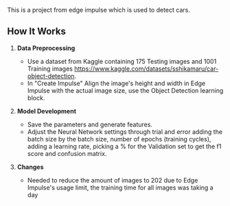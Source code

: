 This is a project from edge impulse which is used to detect cars.

## How It Works  

1. **Data Preprocessing**  
   - Use a dataset from Kaggle containing 175 Testing images and 1001 Training images https://www.kaggle.com/datasets/sshikamaru/car-object-detection.
   - In "Create Impulse" Align the image's height and width in Edge Impulse with the actual image size, use the Object Detection learning block.

2. **Model Development**  
   - Save the parameters and generate features.
   - Adjust the Neural Network settings through trial and error adding the batch size by the batch size, number of epochs (training cycles), adding a learning rate, picking a % for the Validation set to get the f1 
     score and confusion matrix.

3. **Changes**
   - Needed to reduce the amount of images to 202 due to Edge Impulse's usage limit, the training time for all images was taking a day

